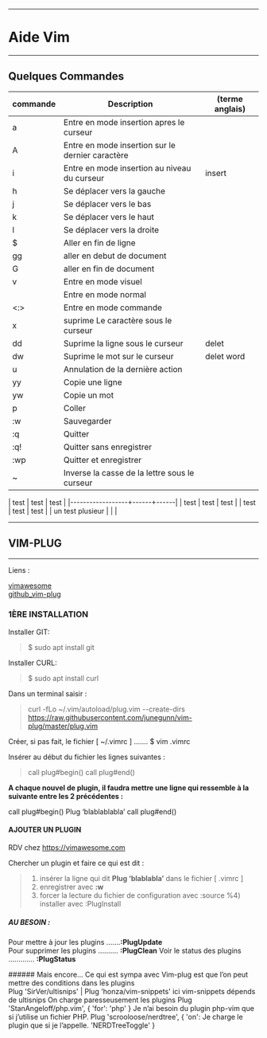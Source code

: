 ***************************************
# Aide Vim 
***************************************

## Quelques Commandes 

| commande   | Description                                        | (terme anglais)   |
| ---------- | -------------------------------------------------- | ----------------- |
| a          | Entre en mode insertion apres le curseur           |                   |
| A          | Entre en mode insertion sur le dernier caractère   |                   |
| i          | Entre en mode insertion au niveau du curseur       | insert            |
| h          | Se déplacer vers la gauche                         |                   |
| j          | Se déplacer vers le bas                            |                   |
| k          | Se déplacer vers le haut                           |                   |
| l          | Se déplacer vers la droite                         |                   |
| $          | Aller en fin de ligne                              |                   |
| gg         | aller en debut de document                         |                   |
| G          | aller en fin de document                           |                   |
| v          | Entre en mode visuel                               |                   |
| <echap>    | Entre en mode normal                               |                   |
| <:>        | Entre en mode commande                             |                   |
| x          | suprime Le caractère sous le curseur               |                   |
| dd         | Suprime la ligne sous le curseur                   | delet             |
| dw         | Suprime le mot sur le curseur                      | delet word        |
| u          | Annulation de la dernière action                   |                   |
| yy         | Copie une ligne                                    |                   |
| yw         | Copie un mot                                       |                   |
| p          | Coller                                             |                   |
| :w         | Sauvegarder                                        |                   |
| :q         | Quitter                                            |                   |
| :q!        | Quitter sans enregistrer                           |                   |
| :wp        | Quitter et enregistrer                             |                   |
| ~          | Inverse la casse de la lettre sous le curseur      |                   |



| test             | test | test |
|------------------+------+------|
| test             | test | test |
| test             | test | test |
| un test plusieur |      |      |






******************************************************
##   VIM-PLUG   
*****************************************************



Liens :    

[vimawesome](https://vimawesome.com)  
[github_vim-plug](https://github.com/junegunn/vim-plug)



### 1ÈRE INSTALLATION  


Installer GIT:   
> $ sudo apt install git   

Installer CURL:
> $ sudo apt install curl

Dans un terminal saisir :  

>curl -fLo ~/.vim/autoload/plug.vim --create-dirs \
>https://raw.githubusercontent.com/junegunn/vim-plug/master/plug.vim

Créer, si pas fait, le fichier [ ~/.vimrc ] ....... $ vim .vimrc

Insérer au début du fichier les lignes suivantes :

>call plug#begin()
>call plug#end()


**A chaque nouvel de plugin, il faudra mettre une ligne qui ressemble à la suivante entre les 2 précédentes :**

call plug#begin()
Plug ‘blablablabla’
call plug#end()

#### AJOUTER UN PLUGIN


RDV chez https://vimawesome.com

Chercher un plugin et faire ce qui est dit :

>1) insérer la ligne qui dit **Plug ‘blablabla’**  dans le fichier [ .vimrc ]
>2) enregistrer avec **:w**
>3) forcer la lecture du fichier de configuration avec :source %4) installer avec :PlugInstall


##### AU BESOIN :  
Pour mettre à jour les plugins .......**:PlugUpdate**  
Pour supprimer les plugins .......... **:PlugClean**
Voir le status des plugins ............. **:PlugStatus**

###### Mais encore...
Ce qui est sympa avec Vim-plug est que l’on peut mettre des conditions dans les plugins  
Plug 'SirVer/ultisnips' | Plug 'honza/vim-snippets'
ici vim-snippets dépends de ultisnips
On charge paresseusement les plugins
Plug 'StanAngeloff/php.vim', { 'for': 'php' }
Je n’ai besoin du plugin php-vim que si j’utilise un fichier PHP.
Plug 'scrooloose/nerdtree', { 'on':
Je charge le plugin que si je l’appelle.
'NERDTreeToggle' }














